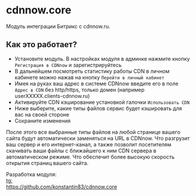 # cdnnow.core
Модуль интеграции Битрикс с cdnnow.ru.

## Как это работает?
- Установите модуль. В настройках модуля в админке нажмите кнопку `Регистрация в CDNnow` и зарегистрируйтесь
- В дальнейшем посмотреть статистику работы CDN в личном кабинете можно нажав на кнопку `Перейти в личный кабинет`
- Имея на руках ваш адрес в системе CDNnow введите его в поле `Адрес в CDN` без http/https, только домен (например userXXXXX.clients-cdnnow.ru)
- Активируйте CDN кэширование установкой галочки `Использовать CDN`
- Ниже выберите, какие типы файлов сервис будет кэшировать для вас на своей стороне
- Сохраните изменения

После этого все выбранные типы файлов на любой странице вашего сайта будут автоматически заменяться на URL в CDNnow.
Что разгрузит ваш сервер и его интернет-канал, а также позволит посетителям скачивать ваши файлы с ближайшего к ним CDN сервера в автоматическом режиме. Что обеспечит более высокую скорость открытия страниц вашего сайта.

Разработка модуля:\
[tg: ](https://t.me/salah_k)\
https://github.com/konstantin83/cdnnow.core
